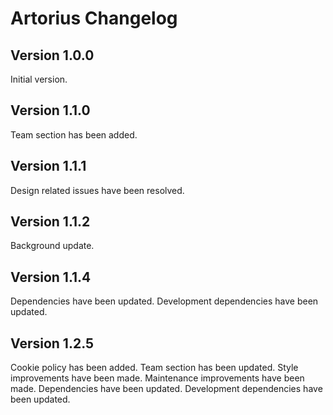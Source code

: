 # Artorius Changelog

## Version 1.0.0

Initial version.

## Version 1.1.0

Team section has been added.

## Version 1.1.1

Design related issues have been resolved.

## Version 1.1.2

Background update.

## Version 1.1.4

Dependencies have been updated.
Development dependencies have been updated.

## Version 1.2.5

Cookie policy has been added.
Team section has been updated.
Style improvements have been made.
Maintenance improvements have been made.
Dependencies have been updated.
Development dependencies have been updated.
